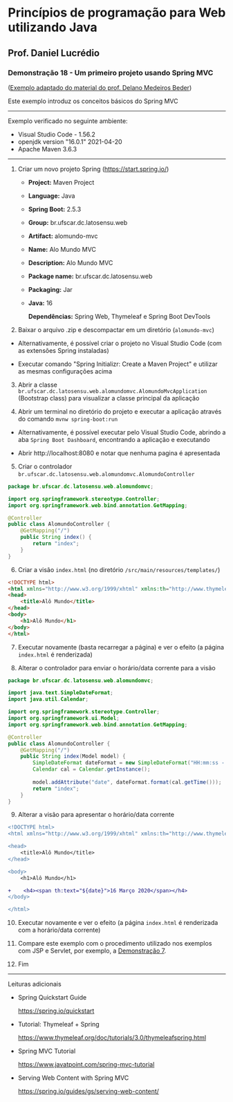 # Princípios de programação para Web utilizando Java
## Prof. Daniel Lucrédio

### Demonstração 18 - Um primeiro projeto usando Spring MVC

([Exemplo adaptado do material do prof. Delano Medeiros Beder](https://raw.githubusercontent.com/delanobeder/DSW1/master/Modulo06/Roteiro06-01.md))

Este exemplo introduz os conceitos básicos do Spring MVC

<hr>

Exemplo verificado no seguinte ambiente:

- Visual Studio Code - 1.56.2
- openjdk version "16.0.1" 2021-04-20
- Apache Maven 3.6.3

<hr>

1. Criar um novo projeto Spring (https://start.spring.io/)
	
	- **Project:** Maven Project
	
	- **Language:** Java
	
	- **Spring Boot:** 2.5.3
	
	- **Group:** br.ufscar.dc.latosensu.web
	
	- **Artifact:** alomundo-mvc
	
	- **Name:** Alo Mundo MVC
	
	- **Description:** Alo Mundo MVC
	
	- **Package name:** br.ufscar.dc.latosensu.web
	
	- **Packaging:** Jar
	
	- **Java:** 16
	
	  **Dependências:** Spring Web, Thymeleaf e Spring Boot DevTools
	
2. Baixar o arquivo .zip e descompactar em um diretório (```alomundo-mvc```)

- Alternativamente, é possível criar o projeto no Visual Studio Code (com as extensões Spring instaladas)

- Executar comando "Spring Initializr: Create a Maven Project" e utilizar as mesmas configurações acima

3. Abrir a classe ```br.ufscar.dc.latosensu.web.alomundomvc.AlomundoMvcApplication``` (Bootstrap class) para visualizar a classe principal da aplicação

4. Abrir um terminal no diretório do projeto e executar a aplicação através do comando `mvnw spring-boot:run`

- Alternativamente, é possível executar pelo Visual Studio Code, abrindo a aba `Spring Boot Dashboard`, encontrando a aplicação e executando

- Abrir http://localhost:8080 e notar que nenhuma pagina é apresentada

5. Criar o controlador `br.ufscar.dc.latosensu.web.alomundomvc.AlomundoController`
    
```java
package br.ufscar.dc.latosensu.web.alomundomvc;

import org.springframework.stereotype.Controller;
import org.springframework.web.bind.annotation.GetMapping;

@Controller
public class AlomundoController {
    @GetMapping("/")
    public String index() {
        return "index";
    }
}
```

6. Criar a visão `index.html` (no diretório `/src/main/resources/templates/`)

```html
<!DOCTYPE html>
<html xmlns="http://www.w3.org/1999/xhtml" xmlns:th="http://www.thymeleaf.org">
<head>
    <title>Alô Mundo</title>
</head>
<body>
    <h1>Alô Mundo</h1>
</body>
</html>
```

7. Executar novamente (basta recarregar a página) e ver o efeito (a página `index.html` é renderizada)

8. Alterar o controlador para enviar o horário/data corrente para a visão

```java
package br.ufscar.dc.latosensu.web.alomundomvc;

import java.text.SimpleDateFormat;
import java.util.Calendar;

import org.springframework.stereotype.Controller;
import org.springframework.ui.Model;
import org.springframework.web.bind.annotation.GetMapping;

@Controller
public class AlomundoController {
    @GetMapping("/")
    public String index(Model model) {
        SimpleDateFormat dateFormat = new SimpleDateFormat("HH:mm:ss - dd MMMM yyyy");
        Calendar cal = Calendar.getInstance();
    
        model.addAttribute("date", dateFormat.format(cal.getTime()));        
        return "index";
    }
}
```

9. Alterar a visão para apresentar  o horário/data corrente

```diff
<!DOCTYPE html>
<html xmlns="http://www.w3.org/1999/xhtml" xmlns:th="http://www.thymeleaf.org">

<head>
    <title>Alô Mundo</title>
</head>

<body>
    <h1>Alô Mundo</h1>

+    <h4><span th:text="${date}">16 Março 2020</span></h4>
</body>

</html>
```

10. Executar novamente e ver o efeito (a página `index.html` é renderizada com a horário/data corrente)

11. Compare este exemplo com o procedimento utilizado nos exemplos com JSP e Servlet, por exemplo, a [Demonstração 7](exemplo7.md).

11. Fim

---

Leituras adicionais

- Spring Quickstart Guide

  https://spring.io/quickstart

  

- Tutorial: Thymeleaf + Spring
  
  https://www.thymeleaf.org/doc/tutorials/3.0/thymeleafspring.html

  

- Spring MVC Tutorial

  https://www.javatpoint.com/spring-mvc-tutorial
  
  
  
- Serving Web Content with Spring MVC

  https://spring.io/guides/gs/serving-web-content/